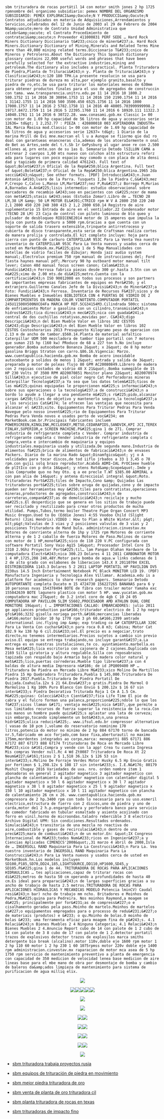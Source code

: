 
```
sbm trituradora de rocas portátil 14 con motor smith jones 2 hp 1725 rpmnombre del organismo subsidiario: pemex NOMBRE DEL ORGANISMO SUBSIDIARIO: PEMEX EXPLORACI&amp;Oacute;N Y PRODUCCI&amp;Oacute;N Contratos adjudicados en materia de Adquisiciones,Arrendamientos y Servicios,celebrados del 12 de Junio de 2003 al 29 de Febrero de 2004 N&amp;uacute;mero de Contrato Unidad Administrativa que celebr&amp;oacute; el Contrato Procedimiento de contrataci&amp;oacute;n Proveedor 411000831 PERF SEDE … Hard Rock Miners Dictionary Diccionario t&#233;cnico de miner&#237;a. Hard Rock Miners.Dictionary Dictionary of Mining,Minerals and Related Terms Mine more than 49,000 mining related terms.Diccionario T&#233;cnico de Mineros y Petroleros.About the Dictionary This Spanish dictionary glossary contains 22,000 useful words and phrases that have been carefully selected for the extractive industries,mining and petroleum.The dictionary also includes a practical. Planta Trituradora de Piedra,Planta de Trituraci&#243;n y. Planta de Trituraci&#243;n y Clasificaci&#243;n:120 180 TPH.La presente resolucin se usa para triturar piedras de dureza ms alta,por ejemplo granito,basalto y piedra de ro,etc.Se usa para triturar los materiales menos de 630mm para obtener productos finales para el uso de agregados de construccin con tama. www.transparencia.unitru.edu.pe 11 14 2016 10 1800.2 580.1752 11 14 2016 38 30894.1753 11 14 2016 150 2190.1754 11 14 2016 1 31142.1755 11 14 2016 500 3500.450 6525.1756 11 14 2016 1000 17000.1757 11 14 2016 2 5782.1758 11 14 2016 40 48005.703999999998.2 19717.8472.1759 11 14 2016 5 22395.1760 11 14 2016 6 10920.111 11322.3 14040.1761 11 14 2016 6 30722.28. www.conasami.gob.mx Classic 1= 00 con motor de 1.69 hp capacidad de 56 litros de agua y accesorios serie 12636= td&gt; 1 2,252.77 : PIEZA : 420800018 003 ASPIRADORA INDUSTR= IAL Marca Masisa mod.Classic 1= 00 con motor de 1.69 hp capacidad de 56 litros de agua y accesorios serie 12637= td&gt; 1 Diario de la marina Mrill de Evi mne.macrcan el l u a Aunque se fiiormo qie daI ro doal con garantueas enancneras cla,ademas de los atceraIormente n onal de Bet as Artes,sede del t.t.Sb 1r GePysburg al ugar anoe re con 2.500 mllones aL prn ente.son de su 1as Q. Semanario Detodo lSILLON CAMA a estrenar 2 cuerpos 1,60 mts nuevo con colchon alto estructura reforz ada para lugares con poco espacio muy comodo o con placa de alta densi dad y tapizado de primera calidad 4761243. Full text of &quot;Bolet&#237;n Oficial de la Rep&#250;blica Argentina. Full text of &quot;Bolet&#237;n Oficial de la Rep&#250;blica Argentina.1965 2da secci&#243;n&quot; See other formats. [PDF] Introducci&#243;n.Juan Antonio &#193;lvaro de la Parra. Tusquets I,De la Piedra C,G&#243;mez P,Crespo C,Calvo L,Manso LM,Mart&#237;nez P,Ru&#237;z Borrego M,Murias A,Barnadas A.An&#225;lisis intermedio: estudio observacional sobre marcadores de recambio &#243;seo en pacientes con c&#225;ncer de mama con met&#225;stasis &#243;seas (Estudio Zomar).Libro de … TECNO 28 LM,38 LM &amp; 50 LM MOTOR EL&#201;CTRICO rpm W V A 2800 250 220 240 2,1 2800 450 220 240 380 415 2 1,2 2800 650.14 Registro de aire suplementario 15 Entrada de aire en el ventilador.22 Condensador motor (TECNO 28 LM) 23 Caja de control con piloto luminoso de blo queo y pulsador de desbloqueo RIDICENE2014 motor de 15 amperes que impulsa la hoja con punta de carburo a 5000 rpm.Gracias a que cuenta con un soporte de salida trasero extensible,trinquete antirretroceso y cubierta de disco transparente,esta serie de Craftsman realiza cortes de manera prolija y controlada.El kit completo incluye: hoja para sierra con punto de carburo CATERPILLAR 953C Para La Venta Vea nuestro inventario de CATERPILLAR 953C Para La Venta nuevos y usados cerca de usted en MarketBook.mx.P&#225;gina 1 de 5 Map Manualidades con botellas de vidrio faciles de dibujar; Honda jazz audio system manual;.Electrolux premium 750 rpm manual de instrucciones del; Ford fiesta haynes manual pdf;.Mercury 90 hp outboard motor manual tilt lever; Canon 40d manual focus screen canon; Calam&#233;o Fundici&#243;n Ferrosa fabrica piezas desde 300 gr.hasta 3.5tn con un m&#225;ximo de 2.00 mts.de di&#225;metro.Cuenta con la certificaci&#243;n ISO 90012008 en todos sus procesos y son partners de importantes empresas fabricantes de equipos en Per&#250; y el extranjero.Guillermo Canales Jefe de la Divisi&#243;n de Miner&#237;a Foto: Fundici&#243;n Ferrosa. Inventario de Recursos F&#237;sicos y de Bienes Muebles e Inmuebles BIBLIOTECA CON 4 PUERTAS DE VIDRIO DE 2 COMPARTIMIENTOS EN MADERA COLOR VINOTINTO.COMPUTADOR PORTATIL 245U11500X500NXCO4Fa MARCA HP REF.5CG34154M3.Cilindrada 500cc sistema de enfriamiento Motor a gasolina con un cilindro,transmisi&#243;n hidrost&#225;tica direcci&#243;n mec&#225;nica con guada&#241;a central de dos cuchillas rotativas,movidas por. C&#243;digo Descripci&#243;n del Bien Mueble Valor en libros 102 CESTOS C&#243;digo Descripci&#243;n del Bien Mueble Valor en libros 102 CESTOS Costoshorarios 2013 Presupuesto Kilogramo peso de operacion con 2.13 m de ancho de tambor.$560.14.Planta de material asfaltico Caterpillar UDM 500 mezcladora de tambor tipo portatil con 7 motores que suman 215 hp (160 kw) PRoduce de 68 a 227 ton h.No incluye generador.Bomba autocebante Bonanza 2&quot; x 2&quot; de 8 hp motor gasolina Briggs Straton con carro.$86.16.Vigencia: Marzo. www.cuentapublica.hacienda.gob.mx Bomba de acero inoxidable autocebante p solidos de menos 1 2&quot; entrada y salida de 3&quot; preparada p motor de poleas flujo 80 GPM AC20080849.Librero de madera con 2 repisas costados de vidrio 48 X 21&quot;.Bomba sumegible de 15 HP 230 Volts 3F 3500 RPM AD20070851 Monitor plano 22&quot; AD20070974 Sill&#243;n ejecutivo de piel color negro Cat Perforadoras mineras Caterpillar Tecnolog&#237;a Ya sea que los datos telem&#225;ticos de las m&#225;quinas equipadas le proporcionen m&#225;s informaci&#243;n sobre sus operaciones o la tecnolog&#237;a de construcci&#243;n a bordo lo ayude a llegar a una pendiente m&#225;s r&#225;pido,alcanzar cargas &#250;tiles de objetivo y mantenerlo seguro,la tecnolog&#237;a y los servicios Cat&#174; le ofrecen las ventajas que necesita para alcanzar el &#233;xito. Equipamentos Para Triturar Pedras Para Venda Navegue pelo nosso invent&#225;rio de Equipamentos Para Triturar Pedras Para Venda novos e usados perto de voc&#234; em MarketBook.com.br.Principais fabricantes incluem POWERSCREEN,KINGLINK,MCCLOSKEY,METSO,CEDARAPIDS,SANDVIK,KPI JCI,TEREX FINLAY,SUPERIOR,e SCREEN MACHINE.P&#225;gina 1 de 271. Comprar industria de refrigerante completa c Vender. Comprar industria de refrigerante completa c Vender industria de refrigerante completa c Compra,venta e intercambio de maquinaria y equipos industriales.maquinaria usada y utilizada.De segunda mano.Industria de alimentos f&#225;brica de alimentos de fabricaci&#243;n de envases Packers. Diario de la marina Rado &quot;Dinamfgico&quot; yj o A velcidades para tocar discos,de tod iiflo jrbados a 33 1 3,45 o 78 rpm.con gujii solq brazo reproductor.Acabda ADMI~IAL PrOC1eee hueble de plItIco con p dnta 16&quot; y ntens Rotd&amp;Scope&quot;.Imde y iJas Compruebe quo no hey Oto. q a ee precle T.WT $385.00 ADMIRAL a con pan alia de 14&quot; y antena direccioial integral &quot;Roto. Trituradoras Port&#225;tiles de Impacto,Cono &amp; Quijadas Las trituradoras port&#225;tiles sobre oruga de quijadas,cono y de impacto pueden ser herramientas muy &#250;tiles para contratistas,operaciones mineras,productores de agregados,construcci&#243;n de carreteras,compan&#237;as de demolici&#243;n reciclaje y mucho m&#225;s.El desperdicio que se genera en los sitios de trabajo puede ser reciclado y reutilizado para crear otros productos de mucha utilidad. Pumps,Tubos,termo boiler Theatre Pipe Organ Concert MP3 Music Oregon.Used to Do (Eddie Jones) 4:55 Voodoo Child (Slight Return) (Jimi Hendrix).VIDEO : How to Plan a White Winter.&lt; p&gt; &lt;p&gt;Valvulas de 3 vias y 2 posiciones valvulas de 3 vias y 2 posiciones Trituradora de Mand bula. administracion.cinvestav.mx Motores de conrriente alterna de 1hp y 1725 rpm Motores de corriente alterna y de 1 2 caballo de fuerza Motores de Paso.Molinos de carne con motor de 1 HP,monof&#225;sico de 110 220 V.PC configurada con software Portatil Sony Vaio Ag15 14&quot; Procesador Intel Core I5 2310 2.9Ghz Proyector Port&#225;til… lam Pangan Olahan Hardware de la computadora Electr&#243;nica 300.23 Dolares 4 11 2011 CARBONATOR MOTOR 1 4 HP,1725,208 240,48Y.Motor para bomba de agua.w links cadenas de 1 2 de alto grado con eslabones de liberacion 143.X X 20110704 EXCEL DISTRIBUIDORA 1143.3 Dolares 5 2 2011 LAPTOP PORTATIL HP PAVILION DV5 2230us 14.5 Inch Entertainment Notebook PC Black MONITOR LCD 19. (PDF) Manufactura Ingenieria y Tecnologia Alex Villamar. Academia.edu is a platform for academics to share research papers. Semanario Detodo AUTOPORTANTE completa Ducato m 15 4724730 156227265 BANANAS para 6 y 10 personas nvas 154378494 BOTE de fibra con trailer motor Yamaha exc 155042639 BOTE lagunero plastico con motor 5 HP. www.yucatan.gob.mx computadora mac 27&quot; de 3.2 intel core de 4gb C 10 24 05 COMPUTADORA HP PAVILLON SLIM S5602,PROCESADOR AMD ATHLON DUAL CORE MONITORE 19&quot; ( … IMPORTACIONES CALLAO: EMBARCADORES: julio 2011 ge appliances production par&#166;triturador electrico de 1 2 hp negro gfc&#166;3232 gisella noriega porth.&#166;mercancias liberadas .&#166;motor baldor 10 hp 1770 rpm 3 ph 60.&#166;2399 amtrade international inc.flying imp &amp; exp trading co &# CATERPILLAR 320C Para La Venta Con cuchar&#243;n para roca 0.8 m3; Cabina; Motor Cat 102.9 kw 138 hp 6 cil.Di&#233;sel.El precio es a negociar,trato directo,no tenemos intermediarios.Precios sujetos a cambio sin previo aviso.El equipo se entrega trabajando,no incluye garant&#237;a.La entrega es en nuestras instalaciones,te co. ayuntamiento.marbella.es Mesa met&#225;lica escritorio con cajonera de 2 cajones.Duplicada con 2169 Silla giratoria y altura regulable.Silla con reposabrazos tapizada con respaldo bajo Armario bajo de madera color natural y met&#225;lico,puertas correderas.Mueble tipo librer&#237;a con 4 baldas de altura media Impresora n&#186; de id JPQ009400 HP … Trituradora De Piedra en Mercado Libre M&#233;xico Molino De Martillos Piedra 15 Hp Quebradora Trituradora.Puebla $ 145,000.Trituradora De Piedra 2017.Puebla.Trituradora De Piedra Portatil De Quijada.Coahuila.12x $ 21 64.Env&#237;o gratis.Piedra De Marmol O Marmolina 1 Kg 100% Puro Blanco Con Envio $ 200.12x $ 16 67 sin inter&#233;s Piedra Decorativa Triturada Roja 1 Cm A 1.5 Cm. M&#225;quinas: Colecci&#243;n Cient&#237;fica Life Time El pie de cabra y el fulcro forman una palanca,proporcion&#225;ndole lo que los f&#237;sicos llaman &#171; ventaja mec&#225;nica &#187;,que permite a sus limitados recursos de fuerza superar la resistencia de la roca.Con sus manos un hombre puede quiz&#225;s aplastar una lata de cerveza; sin embargo,tocando simplemente un bot&#243;n,una prensa hidr&#225;ulica reducir&#225;. www.ifsul.edu.br compressor alternativo ( vasao de 10 pcm ),volume do reservatorio nominimo 170 litros,potencia do motor no minimo de 2 hp 884 67170 torno de bancada nr.5,fabricado em aco forjado,com base fixa,aberturautil no maximo 175mm,mordentes integrados ao corpo,marca: menegotti 885 67171 886 67172 887 67173 888 67174 Trituradoras De Roca en Mercado Libre M&#233;xico &#161;Compra y vende con la app! Crea tu cuenta Ingresa Mis compras Vender null.Rc 4 Wd Zt0087 Trituradora De Roca Xt 22 Neum&#227;&#161;ticos 2 $ 1,518 36.12x $ 126 53 sin inter&#233;s.Molino De Forraje Verdes Motor Husky 6.5 Hp Envio Gratis por Fertimon $ 1,298.12x $ 108 17 sin inter&#233;s. I.E.N&#176; 80179 Mushit Chugay 2016 Variedades de uva. nro. orden nombre item 1 abonadoras en general 2 agitador magnetico 3 agitador magnetico con plancha de calentamiento 4 agitador magnetico con calentador digital 5 agitador magnetico x 50 l 6 agitador magnetico x 30 l 7 agitador magnetico x 38 l 8 agitador magnetico x 25 l 9 agitador magnetico x 150 l 10 agitador magnetico x 10 l 11 agitador magnetico con plancha de calentamiento 26 cm x 26. www.cuentapublica.hacienda.gob.mx compresora de 2 hp.3400 rpm con todo lo necesario para su uso.esmeril electrico,estructura de fierro con 2 discos,uno de piedra y uno de carda,motor de1 2 h.p.engargoladora y perforadora banco para servicio de comedor fabricado en tubular esmaltado y asiento acojinado con forro en vinil.horno de microondas.taladro rebercible 3 8 electrico Archivo Digital UPM: Sin condiciones.Resultados ordenados. Simulaci&#243;n transitoria de una mezcla no reactiva de aire,combustible y gases de recirculaci&#243;n dentro de una prec&#225;mara de combusti&#243;n de un motor.En: &quot;IX Congreso Internacional de M&#233;todos Num&#233;ricos en Ingenier&#237;a y Ciencias Aplicadas CIMENICS'2008&quot;,31 marzo 4 abril de 2008,Isla de … INGERSOLL RAND Maquinaria Para La Construcci&#243;n Para La. Vea nuestro inventario de INGERSOLL RAND Maquinaria Para La Construcci&#243;n Para La Venta nuevos y usados cerca de usted en MarketBook.hn.Los modelos incluyen SD100,P185,SD70,DD24,185,LIGHTSOURCE,DD110,HP1600,SD45,y SD105.P&#225;gina 1 de 44. TRITURADORA DE ROCAS PARA APLICACIONES HIDRAULICAS … tes aplicaciones,capaz de triturar rocas con di&#225;metros de hasta 50 cm operando a profundidades de hasta 40 cm.Es ideal para preparaci&#243;n de largas superficies gracias a su ancho de trabajo de hasta 2.5 metros.TRITURADORA DE ROCAS PARA APLICACIONES HIDRAULICAS Y MECANICAS MODELO Potencia lminCV) Caudal resi&#243;n bar) ncho de trabajo mm ncho. Britadores e Moinhos de Pedra,M&#225;quina para Pedreira. Nos moinhos Raymond,a moagem se d&#225; principalmente por for&#231;as de compress&#227;o e cisalhamento geradas pela pass.Moinho de martelo.Moinhos de martelos s&#227;o equipamentos empregados para o processo de redu&#231;&#227;o de materiais (produtos) e &#233; o qu.Moinho de bolas.O moinho de bolas &#233; uma ferramenta eficaz para moagem fina de p&#243;s. 4.1 Relaci&#243;n Bienes Muebles 2 4 Ninguna Categoria; 4.1 Relaci&#243;n Bienes Muebles 2 4.Anuncio Report cubo de 14 con palote de 1 2 cubo de 14 con palote de 3 8 cubo de 17 con palote de 1 2.detector portatil trazos de explosivos detector trazos de explosilos marca smiths detergente bio break (alcalino).motor 110v,doble eje 1600 rpm motor 1 2 hp 110 60 motor 1 2 hp 230 1 60 1075rpmss motor 220v doble eje 1400 rpm administracion.cinvestav.mx raparacion de motor mca asea de 5 hp 1750 rpm servicio de mantenimiento preventivo a planta de emergencia con capacidad de 350 medicion de velocidad lenea base medicion de aire lineas base para el mbe mano de obra por desmontaje de bomba y cambio de baleros da&amp;ados limpieza de mantenimiento para sistema de purificacion de agua milliq elix. 
```

<div align="center">

<a href="https://es-crusher.shibang-china.com/github&k=sbm+trituradora+de+rocas+port%C3%A1til+14+con+motor+smith+jones+2+hp+1725+rpm"><img src="https://static.shibang-china.com/es/crusher/logo.jpg"></a>

<a href="https://es-crusher.shibang-china.com/github&k=sbm+trituradora+de+rocas+port%C3%A1til+14+con+motor+smith+jones+2+hp+1725+rpm"><img src="https://static.shibang-china.com/es/crusher/index.jpg"></a><a href="https://es-crusher.shibang-china.com/material.htmlgithub&k=sbm+trituradora+de+rocas+port%C3%A1til+14+con+motor+smith+jones+2+hp+1725+rpm"><img src="https://static.shibang-china.com/es/crusher/material.jpg"></a><a href="https://es-crusher.shibang-china.com/application.htmlgithub&k=sbm+trituradora+de+rocas+port%C3%A1til+14+con+motor+smith+jones+2+hp+1725+rpm"><img src="https://static.shibang-china.com/es/crusher/application.jpg"></a><a href="https://es-crusher.shibang-china.com/aboutus.htmlgithub&k=sbm+trituradora+de+rocas+port%C3%A1til+14+con+motor+smith+jones+2+hp+1725+rpm"><img src="https://static.shibang-china.com/es/crusher/aboutus.jpg"></a><a href="https://es-crusher.shibang-china.com/contact.htmlgithub&k=sbm+trituradora+de+rocas+port%C3%A1til+14+con+motor+smith+jones+2+hp+1725+rpm"><img src="https://static.shibang-china.com/es/crusher/contact.jpg"></a>

<a href="https://es-crusher.shibang-china.com/github&k=sbm+trituradora+de+rocas+port%C3%A1til+14+con+motor+smith+jones+2+hp+1725+rpm"><img src="https://static.shibang-china.com/es/crusher/banner.jpg"></a>

<a href="https://swt.shibang-china.com/github&k=sbm+trituradora+de+rocas+port%C3%A1til+14+con+motor+smith+jones+2+hp+1725+rpm"><img src="https://static.shibang-china.com/es/crusher/text.jpg"></a>

<a href="https://swt.shibang-china.com/github&k=sbm+trituradora+de+rocas+port%C3%A1til+14+con+motor+smith+jones+2+hp+1725+rpm"><img src="https://static.shibang-china.com/es/crusher/chat.jpg"></a><a href="https://es-crusher.shibang-china.com/contact.htmlgithub&k=sbm+trituradora+de+rocas+port%C3%A1til+14+con+motor+smith+jones+2+hp+1725+rpm"><img src="https://static.shibang-china.com/es/crusher/message.jpg"></a>

<a href="https://es-crusher.shibang-china.com/products/pe.htmlgithub&k=sbm+trituradora+de+rocas+port%C3%A1til+14+con+motor+smith+jones+2+hp+1725+rpm"><img src="https://static.shibang-china.com/es/crusher/pe.jpg"></a><a href="https://es-crusher.shibang-china.com/products/pf.htmlgithub&k=sbm+trituradora+de+rocas+port%C3%A1til+14+con+motor+smith+jones+2+hp+1725+rpm"><img src="https://static.shibang-china.com/es/crusher/pf.jpg"></a>

<a href="https://es-crusher.shibang-china.com/products/hpt.htmlgithub&k=sbm+trituradora+de+rocas+port%C3%A1til+14+con+motor+smith+jones+2+hp+1725+rpm"><img src="https://static.shibang-china.com/es/crusher/hpt.jpg"></a><a href="https://es-crusher.shibang-china.com/products/vsi.htmlgithub&k=sbm+trituradora+de+rocas+port%C3%A1til+14+con+motor+smith+jones+2+hp+1725+rpm"><img src="https://static.shibang-china.com/es/crusher/vsi.jpg"></a>

<a href="https://es-crusher.shibang-china.com/products/klv.htmlgithub&k=sbm+trituradora+de+rocas+port%C3%A1til+14+con+motor+smith+jones+2+hp+1725+rpm"><img src="https://static.shibang-china.com/es/crusher/klv.jpg"></a><a href="https://es-crusher.shibang-china.com/products/portable.htmlgithub&k=sbm+trituradora+de+rocas+port%C3%A1til+14+con+motor+smith+jones+2+hp+1725+rpm"><img src="https://static.shibang-china.com/es/crusher/portable.jpg"></a>

<a href="https://swt.shibang-china.com/github&k=sbm+trituradora+de+rocas+port%C3%A1til+14+con+motor+smith+jones+2+hp+1725+rpm"><img src="https://static.shibang-china.com/es/crusher/case.jpg"></a>

</div>


* [sbm trituradora trabaja proyectos rusia](sbm%20trituradora%20trabaja%20proyectos%20rusia.md)

* [sbm equipos de trituración de piedra en movimiento](sbm%20equipos%20de%20trituraci%C3%B3n%20de%20piedra%20en%20movimiento.md)

* [sbm mejor piedra trituradora de oro](sbm%20mejor%20piedra%20trituradora%20de%20oro.md)

* [sbm venta de planta de oro trituradora cil](sbm%20venta%20de%20planta%20de%20oro%20trituradora%20cil.md)

* [sbm planta trituradora de rocas en texas](sbm%20planta%20trituradora%20de%20rocas%20en%20texas.md)

* [sbm trituradoras de impacto fino](sbm%20trituradoras%20de%20impacto%20fino.md)